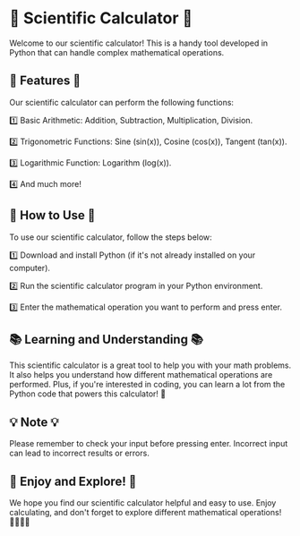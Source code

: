 # 🔬 Scientific Calculator 🔬

Welcome to our scientific calculator! This is a handy tool developed in Python that can handle complex mathematical operations. 

## 📐 Features 📐

Our scientific calculator can perform the following functions:

1️⃣ Basic Arithmetic: Addition, Subtraction, Multiplication, Division.

2️⃣ Trigonometric Functions: Sine (sin(x)), Cosine (cos(x)), Tangent (tan(x)).

3️⃣ Logarithmic Function: Logarithm (log(x)).

4️⃣ And much more!

## 🚀 How to Use 🚀

To use our scientific calculator, follow the steps below:

1️⃣ Download and install Python (if it's not already installed on your computer).

2️⃣ Run the scientific calculator program in your Python environment.

3️⃣ Enter the mathematical operation you want to perform and press enter.

## 📚 Learning and Understanding 📚

This scientific calculator is a great tool to help you with your math problems. It also helps you understand how different mathematical operations are performed. Plus, if you're interested in coding, you can learn a lot from the Python code that powers this calculator! 🐍

## 💡 Note 💡

Please remember to check your input before pressing enter. Incorrect input can lead to incorrect results or errors.

## 🎉 Enjoy and Explore! 🎉

We hope you find our scientific calculator helpful and easy to use. Enjoy calculating, and don't forget to explore different mathematical operations! 👩‍🔬👨‍🔬
